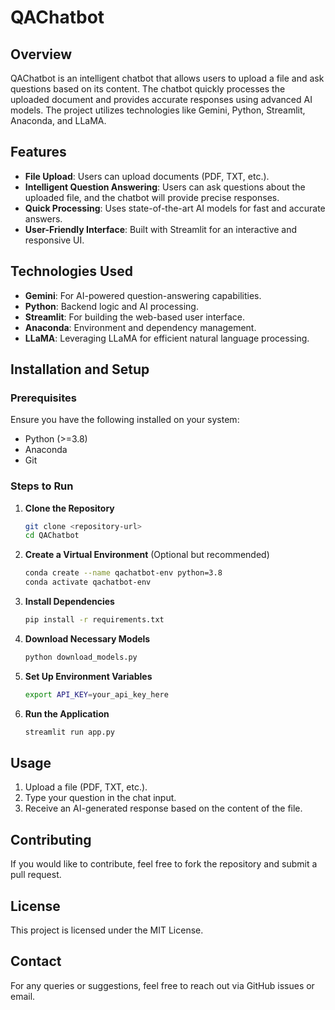 # QAChatbot

## Overview

QAChatbot is an intelligent chatbot that allows users to upload a file and ask questions based on its content. The chatbot quickly processes the uploaded document and provides accurate responses using advanced AI models. The project utilizes technologies like Gemini, Python, Streamlit, Anaconda, and LLaMA.

## Features

- **File Upload**: Users can upload documents (PDF, TXT, etc.).
- **Intelligent Question Answering**: Users can ask questions about the uploaded file, and the chatbot will provide precise responses.
- **Quick Processing**: Uses state-of-the-art AI models for fast and accurate answers.
- **User-Friendly Interface**: Built with Streamlit for an interactive and responsive UI.

## Technologies Used

- **Gemini**: For AI-powered question-answering capabilities.
- **Python**: Backend logic and AI processing.
- **Streamlit**: For building the web-based user interface.
- **Anaconda**: Environment and dependency management.
- **LLaMA**: Leveraging LLaMA for efficient natural language processing.

## Installation and Setup

### Prerequisites

Ensure you have the following installed on your system:

- Python (>=3.8)
- Anaconda
- Git

### Steps to Run

1. **Clone the Repository**
   ```bash
   git clone <repository-url>
   cd QAChatbot
   ```
2. **Create a Virtual Environment** (Optional but recommended)
   ```bash
   conda create --name qachatbot-env python=3.8
   conda activate qachatbot-env
   ```
3. **Install Dependencies**
   ```bash
   pip install -r requirements.txt
   ```
4. **Download Necessary Models**
   ```bash
   python download_models.py
   ```
5. **Set Up Environment Variables**
   ```bash
   export API_KEY=your_api_key_here
   ```
6. **Run the Application**
   ```bash
   streamlit run app.py
   ```

## Usage

1. Upload a file (PDF, TXT, etc.).
2. Type your question in the chat input.
3. Receive an AI-generated response based on the content of the file.

## Contributing

If you would like to contribute, feel free to fork the repository and submit a pull request.

## License

This project is licensed under the MIT License.

## Contact

For any queries or suggestions, feel free to reach out via GitHub issues or email.

